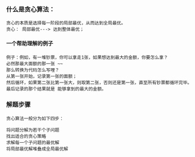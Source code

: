 ### 什么是贪心算法：
    贪心的本质是选择每一阶段的局部最优，从而达到全局最优。
    贪心： 局部最优---> 达到整体最优；
#### 一个帮助理解的例子
    例子：例如，有一堆钞票，你可以拿走1张，如果想达到最大的金额，你要怎么拿？
    必然那最大面额的那一张 ~~
    那么转换为代码怎么写哩？
    从第一张开始，记录第一张的面额；
    然后循环，如果第二张比第一张大，则取第二张，否则还是第一张，直至所有钞票都循环完毕。
    最后记录的那个结果就是 能够拿到的最大的金额。

### 解题步骤
    贪心算法一般分为如下四步：

    将问题分解为若干个子问题
    找出适合的贪心策略
    求解每一个子问题的最优解
    将局部最优解堆叠成全局最优解